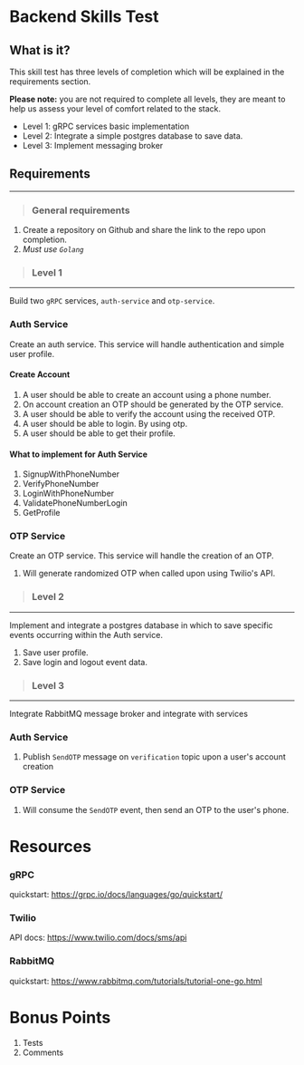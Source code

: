 # Backend Skills Test


## What is it?

This skill test has three levels of completion which will be explained in the requirements section. 

**Please note:** you are not required to complete all levels, they are meant to help us assess your level of comfort related to the stack.

- Level 1: gRPC services basic implementation
- Level 2: Integrate a simple postgres database to save data.
- Level 3: Implement messaging broker


## Requirements
___

> ### General requirements

1. Create a repository on Github and share the link to the repo upon completion.
2. _Must use `Golang`_

> ### Level 1
 ___

Build two `gRPC` services, `auth-service` and `otp-service`. 

### Auth Service

Create an auth service. This service will handle authentication and simple user profile.

#### Create Account

1. A user should be able to create an account using a phone number.
2. On account creation an OTP should be generated by the OTP service. 
2. A user should be able to verify the account using the received OTP.
4. A user should be able to login. By using otp.
6. A user should be able to get their profile.

#### What to implement for Auth Service

1. SignupWithPhoneNumber
2. VerifyPhoneNumber
3. LoginWithPhoneNumber
4. ValidatePhoneNumberLogin
5. GetProfile

### OTP Service
Create an OTP service. This service will handle the creation of an OTP.

1. Will generate randomized OTP when called upon using Twilio's API.

> ### Level 2
___

Implement and integrate a postgres database in which to save specific events occurring within the Auth service.

1. Save user profile.
2. Save login and logout event data.

> ### Level 3
___

Integrate RabbitMQ message broker and integrate with services

### Auth Service

1. Publish `SendOTP` message on `verification` topic upon a user's account creation

### OTP Service

1. Will consume the `SendOTP` event, then send an OTP to the user's phone.

# Resources


### gRPC

quickstart: https://grpc.io/docs/languages/go/quickstart/

### Twilio

API docs: https://www.twilio.com/docs/sms/api

### RabbitMQ

quickstart: https://www.rabbitmq.com/tutorials/tutorial-one-go.html

# Bonus Points

1. Tests
2. Comments
